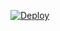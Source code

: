 [![Deploy](https://www.herokucdn.com/deploy/button.png)](https://dashboard.heroku.com/new?template=https://github.com/s9hde/kfgs.git)
